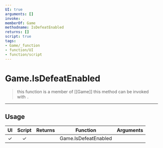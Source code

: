 ```yaml
---
UI: true
arguments: []
invoke: .
memberOf: Game
methodname: IsDefeatEnabled
returns: []
script: true
tags:
- Game/_function
- function/UI
- function/script
---
```

# Game.IsDefeatEnabled
> this function is a member of [[Game]]
> this method can be invoked with `.`
-----
## Usage
|  UI | Script | Returns | Function | Arguments |
|:---:|:------:|-------:|:--------:|:---------|
|✓|✓||Game.IsDefeatEnabled||
